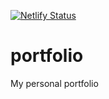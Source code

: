 [![Netlify Status](https://api.netlify.com/api/v1/badges/e717e0f1-80bb-4751-9219-ab8cb85c711f/deploy-status)](https://app.netlify.com/sites/premkiran7/deploys)

# portfolio
My personal portfolio
